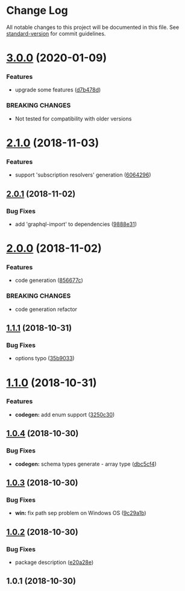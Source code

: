 # Change Log

All notable changes to this project will be documented in this file. See [standard-version](https://github.com/conventional-changelog/standard-version) for commit guidelines.

<a name="3.0.0"></a>
# [3.0.0](https://github.com/neikvon/fbi-project-graphql-prisma/compare/v2.1.0...v3.0.0) (2020-01-09)


### Features

* upgrade some features ([d7b478d](https://github.com/neikvon/fbi-project-graphql-prisma/commit/d7b478d))


### BREAKING CHANGES

* Not tested for compatibility with older versions



<a name="2.1.0"></a>
# [2.1.0](https://github.com/neikvon/fbi-project-graphql-prisma/compare/v2.0.1...v2.1.0) (2018-11-03)


### Features

* support 'subscription resolvers' generation ([6064296](https://github.com/neikvon/fbi-project-graphql-prisma/commit/6064296))



<a name="2.0.1"></a>
## [2.0.1](https://github.com/neikvon/fbi-project-graphql-prisma/compare/v2.0.0...v2.0.1) (2018-11-02)


### Bug Fixes

* add 'graphql-import' to dependencies ([9888e31](https://github.com/neikvon/fbi-project-graphql-prisma/commit/9888e31))



<a name="2.0.0"></a>
# [2.0.0](https://github.com/neikvon/fbi-project-graphql-prisma/compare/v1.1.1...v2.0.0) (2018-11-02)


### Features

* code generation ([856677c](https://github.com/neikvon/fbi-project-graphql-prisma/commit/856677c))


### BREAKING CHANGES

* code generation refactor



<a name="1.1.1"></a>
## [1.1.1](https://github.com/neikvon/fbi-project-graphql-prisma/compare/v1.1.0...v1.1.1) (2018-10-31)


### Bug Fixes

* options typo ([35b9033](https://github.com/neikvon/fbi-project-graphql-prisma/commit/35b9033))



<a name="1.1.0"></a>
# [1.1.0](https://github.com/neikvon/fbi-project-graphql-prisma/compare/v1.0.4...v1.1.0) (2018-10-31)


### Features

* **codegen:** add enum support ([3250c30](https://github.com/neikvon/fbi-project-graphql-prisma/commit/3250c30))



<a name="1.0.4"></a>
## [1.0.4](https://github.com/neikvon/fbi-project-graphql-prisma/compare/v1.0.3...v1.0.4) (2018-10-30)


### Bug Fixes

* **codegen:** schema types generate - array type ([dbc5cf4](https://github.com/neikvon/fbi-project-graphql-prisma/commit/dbc5cf4))



<a name="1.0.3"></a>
## [1.0.3](https://github.com/neikvon/fbi-project-graphql-prisma/compare/v1.0.2...v1.0.3) (2018-10-30)


### Bug Fixes

* **win:** fix path sep problem on Windows OS ([9c29a1b](https://github.com/neikvon/fbi-project-graphql-prisma/commit/9c29a1b))



<a name="1.0.2"></a>
## [1.0.2](https://github.com/neikvon/fbi-project-graphql-prisma/compare/v1.0.1...v1.0.2) (2018-10-30)


### Bug Fixes

* package description ([e20a28e](https://github.com/neikvon/fbi-project-graphql-prisma/commit/e20a28e))



<a name="1.0.1"></a>
## 1.0.1 (2018-10-30)
